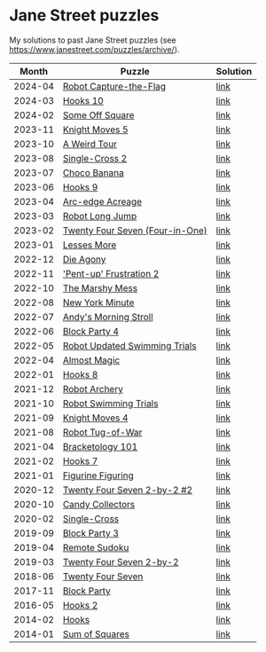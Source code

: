 # Jane Street puzzles

My solutions to past Jane Street puzzles (see https://www.janestreet.com/puzzles/archive/).

Month | Puzzle | Solution
-|-|-
2024-04 | [Robot Capture-the-Flag](https://www.janestreet.com/puzzles/robot-capture-the-flag-index/)                 | [link](https://github.com/miguelbper/jane-street-puzzles/blob/main/2024-04-robot-capture-the-flag.py)
2024-03 | [Hooks 10](https://www.janestreet.com/puzzles/hooks-10-index/)                                             | [link](https://github.com/miguelbper/jane-street-puzzles/blob/main/2024-03-hooks-10.py)
2024-02 | [Some Off Square](https://www.janestreet.com/puzzles/some-off-square-index/)                               | [link](https://github.com/miguelbper/jane-street-puzzles/blob/main/2024-02-some-off-squares.py)
2023-11 | [Knight Moves 5](https://www.janestreet.com/puzzles/knight-moves-5-index/)                                 | [link](https://github.com/miguelbper/jane-street-puzzles/blob/main/2023-11-knight-moves-5.py)
2023-10 | [A Weird Tour](https://www.janestreet.com/puzzles/a-weird-tour-index/)                                     | [link](https://github.com/miguelbper/jane-street-puzzles/blob/main/2023-10-a-weird-tour.py)
2023-08 | [Single-Cross 2](https://www.janestreet.com/puzzles/single-cross-2-index/)                                 | [link](https://github.com/miguelbper/jane-street-puzzles/blob/main/2023-08-single-cross-2.py)
2023-07 | [Choco Banana](https://www.janestreet.com/puzzles/choco-banana-index/)                                     | [link](https://github.com/miguelbper/jane-street-puzzles/blob/main/2023-07-choco-banana.py)
2023-06 | [Hooks 9](https://www.janestreet.com/puzzles/hooks-9-index/)                                               | [link](https://github.com/miguelbper/jane-street-puzzles/blob/main/2023-06-hooks-9.py)
2023-04 | [Arc-edge Acreage](https://www.janestreet.com/puzzles/arc-edge-acreage-index/)                             | [link](https://github.com/miguelbper/jane-street-puzzles/blob/main/2023-04-arc-edge-acreage.py)
2023-03 | [Robot Long Jump](https://www.janestreet.com/puzzles/robot-long-jump-index/)                               | [link](https://github.com/miguelbper/jane-street-puzzles/blob/main/2023-03-robot-long-jump.py)
2023-02 | [Twenty Four Seven (Four-in-One)](https://www.janestreet.com/puzzles/twenty-four-seven-four-in-one-index/) | [link](https://github.com/miguelbper/jane-street-puzzles/blob/main/2023-02-twenty-four-seven-four-in-one.py)
2023-01 | [Lesses More](https://www.janestreet.com/puzzles/lesses-more-index/)                                       | [link](https://github.com/miguelbper/jane-street-puzzles/blob/main/2023-01-lesses-more.py)
2022-12 | [Die Agony](https://www.janestreet.com/puzzles/die-agony-index/)                                           | [link](https://github.com/miguelbper/jane-street-puzzles/blob/main/2022-12-die-agony.py)
2022-11 | ['Pent-up' Frustration 2](https://www.janestreet.com/puzzles/pent-up-frustration-2-index/)                 | [link](https://github.com/miguelbper/jane-street-puzzles/blob/main/2022-11-pent-up-frustration-2.py)
2022-10 | [The Marshy Mess](https://www.janestreet.com/puzzles/the-marshy-mess-index/)                               | [link](https://github.com/miguelbper/jane-street-puzzles/blob/main/2022-10-the-marshy-mess.py)
2022-08 | [New York Minute](https://www.janestreet.com/puzzles/new-york-minute-index/)                               | [link](https://github.com/miguelbper/jane-street-puzzles/blob/main/2022-08-new-york-minute.py)
2022-07 | [Andy's Morning Stroll](https://www.janestreet.com/puzzles/andys-morning-stroll-index/)                    | [link](https://github.com/miguelbper/jane-street-puzzles/blob/main/2022-07-andys-morning-stroll.py)
2022-06 | [Block Party 4](https://www.janestreet.com/puzzles/block-party-4-index/)                                   | [link](https://github.com/miguelbper/jane-street-puzzles/blob/main/2022-06-block-party-4.py)
2022-05 | [Robot Updated Swimming Trials](https://www.janestreet.com/puzzles/robot-updated-swimming-trials-index/)   | [link](https://github.com/miguelbper/jane-street-puzzles/blob/main/2022-05-robot-updated-swimming-trials.py)
2022-04 | [Almost Magic](https://www.janestreet.com/puzzles/almost-magic-index/)                                     | [link](https://github.com/miguelbper/jane-street-puzzles/blob/main/2022-04-almost-magic.py)
2022-01 | [Hooks 8](https://www.janestreet.com/puzzles/hooks-8-index/)                                               | [link](https://github.com/miguelbper/jane-street-puzzles/blob/main/2022-01-hooks-8.py)
2021-12 | [Robot Archery](https://www.janestreet.com/puzzles/robot-archery-index/)                                   | [link](https://github.com/miguelbper/jane-street-puzzles/blob/main/2021-12-robot-archery.py)
2021-10 | [Robot Swimming Trials](https://www.janestreet.com/puzzles/robot-swimming-trials-index/)                   | [link](https://github.com/miguelbper/jane-street-puzzles/blob/main/2021-10-robot-swimming-trials.py)
2021-09 | [Knight Moves 4](https://www.janestreet.com/puzzles/knight-moves-4-index/)                                 | [link](https://github.com/miguelbper/jane-street-puzzles/blob/main/2021-09-knight-moves-4.py)
2021-08 | [Robot Tug-of-War](https://www.janestreet.com/puzzles/robot-tug-of-war-index/)                             | [link](https://github.com/miguelbper/jane-street-puzzles/blob/main/2021-08-robot-tug-of-war.py)
2021-04 | [Bracketology 101](https://www.janestreet.com/puzzles/bracketology-101-index/)                             | [link](https://github.com/miguelbper/jane-street-puzzles/blob/main/2021-04-bracketology-101.py)
2021-02 | [Hooks 7](https://www.janestreet.com/puzzles/hooks-7-index/)                                               | [link](https://github.com/miguelbper/jane-street-puzzles/blob/main/2021-02-hooks-7.py)
2021-01 | [Figurine Figuring](https://www.janestreet.com/puzzles/figurine-figuring-index/)                           | [link](https://github.com/miguelbper/jane-street-puzzles/blob/main/2021-01-figurine-figuring.py)
2020-12 | [Twenty Four Seven 2-by-2 #2](https://www.janestreet.com/puzzles/twenty-four-seven-2-by-2-2-index/)        | [link](https://github.com/miguelbper/jane-street-puzzles/blob/main/2020-12-twenty-four-seven-2-by-2-2.py)
2020-10 | [Candy Collectors](https://www.janestreet.com/puzzles/candy-collectors-index/)                             | [link](https://github.com/miguelbper/jane-street-puzzles/blob/main/2020-10-candy-collectors.py)
2020-02 | [Single-Cross](https://www.janestreet.com/puzzles/single-cross-index/)                                     | [link](https://github.com/miguelbper/jane-street-puzzles/blob/main/2020-02-single-cross.py)
2019-09 | [Block Party 3](https://www.janestreet.com/puzzles/block-party-3-index/)                                   | [link](https://github.com/miguelbper/jane-street-puzzles/blob/main/2019-09-block-party-3.py)
2019-04 | [Remote Sudoku](https://www.janestreet.com/puzzles/remote-sudoku-index/)                                   | [link](https://github.com/miguelbper/jane-street-puzzles/blob/main/2019-04-remote-sudoku.py)
2019-03 | [Twenty Four Seven 2-by-2](https://www.janestreet.com/puzzles/twenty-four-seven-2-by-2-index/)             | [link](https://github.com/miguelbper/jane-street-puzzles/blob/main/2019-03-twenty-four-seven-2-by-2.py)
2018-06 | [Twenty Four Seven](https://www.janestreet.com/puzzles/twenty-four-seven-index/)                           | [link](https://github.com/miguelbper/jane-street-puzzles/blob/main/2018-06-twenty-four-seven.py)
2017-11 | [Block Party](https://www.janestreet.com/puzzles/block-party-index/)                                       | [link](https://github.com/miguelbper/jane-street-puzzles/blob/main/2017-11-block-party.py)
2016-05 | [Hooks 2](https://www.janestreet.com/puzzles/hooks-2-index/)                                               | [link](https://github.com/miguelbper/jane-street-puzzles/blob/main/2016-05-hooks-2.py)
2014-02 | [Hooks](https://www.janestreet.com/puzzles/hooks-index/)                                                   | [link](https://github.com/miguelbper/jane-street-puzzles/blob/main/2014-02-hooks.py)
2014-01 | [Sum of Squares](https://www.janestreet.com/puzzles/sum-of-squares-index/)                                 | [link](https://github.com/miguelbper/jane-street-puzzles/blob/main/2014-01-sum-of-squares.py)